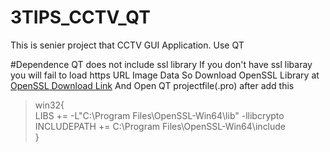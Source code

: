 # 3TIPS_CCTV_QT
This is  senier project that CCTV GUI Application. Use QT

#Dependence
QT does not include ssl library
  If you don't have ssl libaray you will fail to load https URL Image Data
  So Download OpenSSL Library at [OpenSSL Download Link](http://slproweb.com/products/Win32OpenSSL.html)
  And Open QT projectfile(.pro) after add this 
  
  >win32{ \
  >  LIBS += -L"C:\Program Files\OpenSSL-Win64\lib" -llibcrypto \
  >  INCLUDEPATH += C:\Program Files\OpenSSL-Win64\include \
  >}
